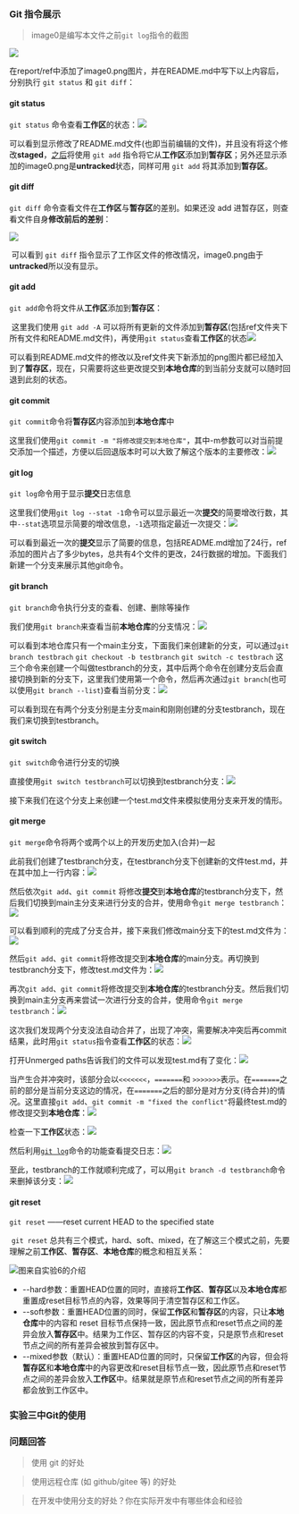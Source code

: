 ### Git 指令展示

> image0是编写本文件之前`git log`指令的截图

![](ref/image0.png)

​		在report/ref中添加了image0.png图片，并在README.md中写下以上内容后，分别执行 ``git status`` 和 ``git diff``：

#### git status		

`git status` 命令查看**工作区**的状态：![](ref/image1.png)

​		可以看到显示修改了README.md文件(也即当前编辑的文件)，并且没有将这个修改**staged**，[之后](#git%20add)将使用 `git add` 指令将它从**工作区**添加到**暂存区**；另外还显示添加的image0.png是**untracked**状态，同样可用 `git add` 将其添加到**暂存区**。

#### git diff

`git diff` 命令查看文件在**工作区**与**暂存区**的差别。如果还没 add 进暂存区，则查看文件自身**修改前后的差别**：

![](ref/image2.png)

​		可以看到 `git diff` 指令显示了工作区文件的修改情况，image0.png由于**untracked**所以没有显示。

#### git add

`git add`命令将文件从**工作区**添加到**暂存区**：

​		这里我们使用 `git add -A` 可以将所有更新的文件添加到**暂存区**(包括ref文件夹下所有文件和README.md文件)，再使用`git status`查看**工作区**的状态![](ref/image3.png)

​		可以看到README.md文件的修改以及ref文件夹下新添加的png图片都已经加入到了**暂存区**，现在，只需要将这些更改提交到**本地仓库**的到当前分支就可以随时回退到此刻的状态。

#### git commit

`git commit`命令将**暂存区**内容添加到**本地仓库**中

​		这里我们使用`git commit -m "将修改提交到本地仓库"`，其中-m参数可以对当前提交添加一个描述，方便以后回退版本时可以大致了解这个版本的主要修改：![](ref/image4.png)

#### git log

`git log`命令用于显示**提交**日志信息

​		这里我们使用`git log --stat -1`命令可以显示最近一次**提交**的简要增改行数，其中`--stat`选项显示简要的增改信息，`-1`选项指定最近一次提交：![](ref/image5.png)

​		可以看到最近一次的**提交**显示了简要的信息，包括README.md增加了24行，ref添加的图片占了多少bytes，总共有4个文件的更改，24行数据的增加。下面我们新建一个分支来展示其他git命令。

#### git branch

`git branch`命令执行分支的查看、创建、删除等操作

​		我们使用`git branch`来查看当前**本地仓库**的分支情况：![](ref/image6.png)

可以看到本地仓库只有一个main主分支，下面我们来创建新的分支，可以通过`git branch testbrach` `git checkout -b testbranch` `git switch -c testbrach` 这三个命令来创建一个叫做testbranch的分支，其中后两个命令在创建分支后会直接切换到新的分支下，这里我们使用第一个命令，然后再次通过`git branch`(也可以使用`git branch --list`)查看当前分支：![](ref/image7.png)

可以看到现在有两个分支分别是主分支main和刚刚创建的分支testbranch，现在我们来切换到testbranch。

#### git switch

`git switch`命令进行分支的切换

​		直接使用`git switch testbranch`可以切换到testbranch分支：![](ref\image8.png)

接下来我们在这个分支上来创建一个test.md文件来模拟使用分支来开发的情形。

#### git merge

`git merge`命令将两个或两个以上的开发历史加入(合并)一起

​		此前我们创建了testbranch分支，在testbranch分支下创建新的文件test.md，并在其中加上一行内容：![](ref\image9.png)

然后依次`git add`、`git commit` 将修改**提交**到**本地仓库**的testbranch分支下，然后我们切换到main主分支来进行分支的合并，使用命令`git merge testbranch`：![](ref/image10.png)

可以看到顺利的完成了分支合并，接下来我们修改main分支下的test.md文件为：![](ref/image11.png)

然后`git add`、`git commit`将修改提交到**本地仓库**的main分支。再切换到testbranch分支下，修改test.md文件为：![](ref/image12.png)

再次`git add`、`git commit`将修改提交到**本地仓库**的testbranch分支。然后我们切换到main主分支再来尝试一次进行分支的合并，使用命令`git merge testbranch`：![](ref/image13.png)

​		这次我们发现两个分支没法自动合并了，出现了冲突，需要解决冲突后再commit结果，此时用`git status`指令查看**工作区**的状态：![](ref/image14.png)

打开Unmerged paths告诉我们的文件可以发现test.md有了变化：![](ref/image15.png)

当产生合并冲突时，该部分会以`<<<<<<<`，`=======`和 `>>>>>>>`表示。在`=======`之前的部分是当前分支这边的情况，在`=======`之后的部分是对方分支(待合并)的情况。这里直接`git add`、`git commit -m "fixed the conflict"`将最终test.md的修改提交到**本地仓库**：![](ref/image16.png)

检查一下**工作区**状态：![](ref/image17.png)

然后利用[` git log `](#git%20log)命令的功能查看提交日志：![](ref/image18.png)

至此，testbranch的工作就顺利完成了，可以用`git branch -d testbranch`命令来删掉该分支：![](ref/image19.png)

#### git reset

`git reset` ——reset current HEAD to the specified state

​		`git reset` 总共有三个模式，hard、soft、mixed，在了解这三个模式之前，先要理解之前**工作区**、**暂存区**、**本地仓库**的概念和相互关系：

![图来自实验6的介绍](ref/image20.png)

- --hard参数：重置HEAD位置的同时，直接将**工作区**、**暂存区**以及**本地仓库**都重置成reset目标节点的內容，效果等同于清空暂存区和工作区。
- --soft参数：重置HEAD位置的同时，保留**工作区**和**暂存区**的内容，只让**本地仓库**中的内容和 reset 目标节点保持一致，因此原节点和reset节点之间的差异会放入**暂存区**中。结果为工作区、暂存区的内容不变，只是原节点和reset节点之间的所有差异会被放到暂存区中。
- --mixed参数（默认）：重置HEAD位置的同时，只保留**工作区**的內容，但会将**暂存区**和**本地仓库**中的內容更改和reset目标节点一致，因此原节点和reset节点之间的差异会放入**工作区**中。结果就是原节点和reset节点之间的所有差异都会放到工作区中。


### 实验三中Git的使用





### 问题回答

> 使用 git 的好处



> 使用远程仓库 (如 github/gitee 等) 的好处



> 在开发中使用分支的好处？你在实际开发中有哪些体会和经验